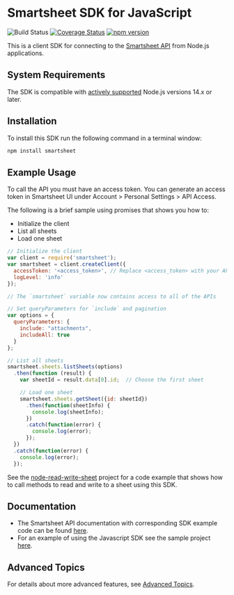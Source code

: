 # Smartsheet SDK for JavaScript
![Build Status](https://github.com/smartsheet/smartsheet-javascript-sdk/actions/workflows/build-publish.yaml/badge.svg) [![Coverage Status](https://coveralls.io/repos/github/smartsheet-platform/smartsheet-javascript-sdk/badge.svg?branch=master)](https://coveralls.io/github/smartsheet-platform/smartsheet-javascript-sdk?branch=master) [![npm version](https://badge.fury.io/js/smartsheet.svg)](https://badge.fury.io/js/smartsheet)

This is a client SDK for connecting to the [Smartsheet API](https://smartsheet.redoc.ly/) from Node.js applications.

## System Requirements

The SDK is compatible with [actively supported](https://github.com/nodejs/release#release-schedule) Node.js versions 14.x or later.

## Installation

To install this SDK run the following command in a terminal window:

```bash
npm install smartsheet
```

## Example Usage

To call the API you must have an access token. You can generate an access token in Smartsheet UI under Account > Personal Settings > API Access.

The following is a brief sample using promises that shows you how to:

* Initialize the client
* List all sheets
* Load one sheet


```javascript
// Initialize the client
var client = require('smartsheet');
var smartsheet = client.createClient({
  accessToken: '<access_token>', // Replace <access_token> with your API token
  logLevel: 'info'
});

// The `smartsheet` variable now contains access to all of the APIs

// Set queryParameters for `include` and pagination
var options = {
  queryParameters: {
    include: "attachments",
    includeAll: true
  }
};

// List all sheets
smartsheet.sheets.listSheets(options)
  .then(function (result) {
    var sheetId = result.data[0].id;  // Choose the first sheet

    // Load one sheet
    smartsheet.sheets.getSheet({id: sheetId})
      .then(function(sheetInfo) {
        console.log(sheetInfo);
      })
      .catch(function(error) {
        console.log(error);
      });
  })
  .catch(function(error) {
    console.log(error);
  });
```

 See the [node-read-write-sheet](https://github.com/smartsheet-samples/node-read-write-sheet) project for a code example that shows how to call methods to read and write to a sheet using this SDK.
## Documentation

- The Smartsheet API documentation with corresponding SDK example code can be found [here](https://smartsheet.redoc.ly/).
- For an example of using the Javascript SDK see the sample project [here](https://github.com/smartsheet-samples/node-read-write-sheet).

## Advanced Topics
For details about more advanced features, see [Advanced Topics](ADVANCED.md).

